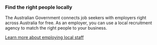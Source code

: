 ### Find the right people locally

The Australian Government connects job seekers with employers right across Australia for free. As an employer, you can use a local recruitment agency to match the right people to your business.

[Learn more about employing local staff](#)
